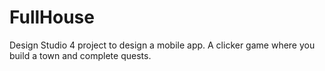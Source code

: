 # FullHouse
Design Studio 4 project to design a mobile app. A clicker game where you build a town and complete quests.
